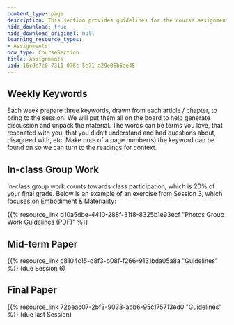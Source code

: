```yaml
---
content_type: page
description: This section provides guidelines for the course assignments.
hide_download: true
hide_download_original: null
learning_resource_types:
- Assignments
ocw_type: CourseSection
title: Assignments
uid: 16c9e7c0-7311-076c-5e71-a29e08b6ae45
---
```


Weekly Keywords
---------------

Each week prepare three keywords, drawn from each article / chapter, to bring to the session. We will put them all on the board to help generate discussion and unpack the material. The words can be terms you love, that resonated with you, that you didn’t understand and had questions about, disagreed with, etc. Make note of a page number(s) the keyword can be found on so we can turn to the readings for context.

In-class Group Work
-------------------

In-class group work counts towards class participation, which is 20% of your final grade. Below is an example of an exercise from Session 3, which focuses on Embodiment & Materiality:

{{% resource_link d10a5dbe-4410-288f-31f8-8325b1e93ecf "Photos Group Work Guidelines (PDF)" %}}

Mid-term Paper
--------------

{{% resource_link c8104c15-d8f3-b08f-f266-9131bda05a8a "Guidelines" %}} (due Session 6)

Final Paper
-----------

{{% resource_link 72beac07-2bf3-9033-abb6-95c175713ed0 "Guidelines" %}} (due last Session)